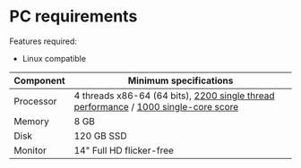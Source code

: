 # PC requirements

Features required:

- Linux compatible

| Component | Minimum specifications                                                                                                                                                                      |
| --------- | ------------------------------------------------------------------------------------------------------------------------------------------------------------------------------------------- |
| Processor | 4 threads x86-64 (64 bits), [2200 single thread performance](https://www.cpubenchmark.net/singleThread.html) / [1000 single-core score](https://browser.geekbench.com/processor-benchmarks) |
| Memory    | 8 GB                                                                                                                                                                                        |
| Disk      | 120 GB SSD                                                                                                                                                                                  |
| Monitor   | 14" Full HD flicker-free                                                                                                                                                                    |
